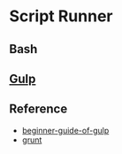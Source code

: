 # Script Runner
## Bash
## [Gulp](https://gulpjs.com/)


## Reference
- [beginner-guide-of-gulp](https://andy-carter.com/blog/a-beginners-guide-to-the-task-runner-gulp)
- [grunt](https://gruntjs.com/getting-started)